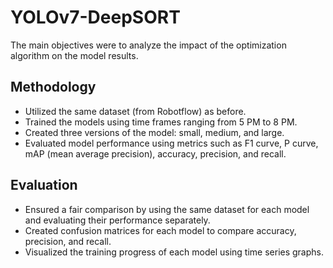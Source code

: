 # YOLOv7-DeepSORT

The main objectives were to analyze the impact of the optimization algorithm on the model results.

## Methodology
- Utilized the same dataset (from Robotflow) as before.
- Trained the models using time frames ranging from 5 PM to 8 PM.
- Created three versions of the model: small, medium, and large.
- Evaluated model performance using metrics such as F1 curve, P curve, mAP (mean average precision), accuracy, precision, and recall.

## Evaluation
- Ensured a fair comparison by using the same dataset for each model and evaluating their performance separately.
- Created confusion matrices for each model to compare accuracy, precision, and recall.
- Visualized the training progress of each model using time series graphs.
